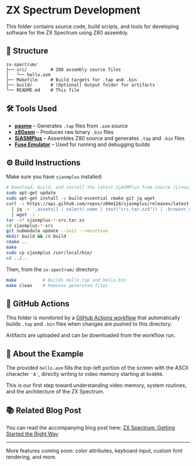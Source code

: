 # ZX Spectrum Development

This folder contains source code, build scripts, and tools for developing software for the ZX Spectrum using Z80 assembly.

## 📁 Structure

```
zx-spectrum/
├── src/         # Z80 assembly source files
│   └── hello.asm
├── Makefile     # Build targets for .tap and .bin
├── build/       # (Optional) Output folder for artifacts
└── README.md    # This file
```

## 🛠 Tools Used

- **[pasmo](https://pasmo.speccy.org/)** – Generates `.tap` files from `.asm` source
- **[z80asm](https://manpages.debian.org/testing/z80asm/z80asm.1.en.html)** – Produces raw binary `.bin` files
- **[SjASMPlus](https://github.com/z00m128/sjasmplus)** – Assembles Z80 source and generates `.tap` and `.bin` files
- **[Fuse Emulator](http://fuse-emulator.sourceforge.net/)** – Used for running and debugging builds

## ⚙️ Build Instructions

Make sure you have `sjasmplus` installed:

```bash
# Download, build, and install the latest SjASMPlus from source (Linux)
sudo apt-get update
sudo apt-get install -y build-essential cmake git jq wget
curl -s https://api.github.com/repos/z00m128/sjasmplus/releases/latest \
  | jq -r '.assets[] | select(.name | test("src.tar.xz$")) | .browser_download_url' \
  | wget -i -
tar -xf sjasmplus-*-src.tar.xz
cd sjasmplus-*-src
git submodule update --init --recursive
mkdir build && cd build
cmake ..
make
sudo cp sjasmplus /usr/local/bin/
cd ../..
```

Then, from the `zx-spectrum/` directory:

```bash
make          # Builds hello.tap and hello.bin
make clean    # Removes generated files
```

## 🚀 GitHub Actions

This folder is monitored by a [GitHub Actions workflow](../.github/workflows/zx-build.yml) that automatically builds `.tap` and `.bin` files when changes are pushed to this directory.

Artifacts are uploaded and can be downloaded from the workflow run.

## 🧠 About the Example

The provided `hello.asm` fills the top-left portion of the screen with the ASCII character `'A'`, directly writing to video memory starting at `0x4000`.

This is our first step toward understanding video memory, system routines, and the architecture of the ZX Spectrum.

## 📚 Related Blog Post

You can read the accompanying blog post here: [ZX Spectrum: Getting Started the Right Way](#)

---

More features coming soon: color attributes, keyboard input, custom font rendering, and more.